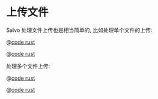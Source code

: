 # 上传文件

Salvo 处理文件上传也是相当简单的, 比如处理单个文件的上传:

<CodeGroup>
  <CodeGroupItem title="main.rs" active>

@[code rust](../../../../codes/upload-file/src/main.rs)

  </CodeGroupItem>
  <CodeGroupItem title="Cargo.toml">

@[code rust](../../../../codes/upload-file/Cargo.toml)

  </CodeGroupItem>
</CodeGroup>

处理多个文件上传:

<CodeGroup>
  <CodeGroupItem title="main.rs" active>

@[code rust](../../../../codes/upload-files/src/main.rs)

  </CodeGroupItem>
  <CodeGroupItem title="Cargo.toml">

@[code rust](../../../../codes/upload-files/Cargo.toml)

  </CodeGroupItem>
</CodeGroup>